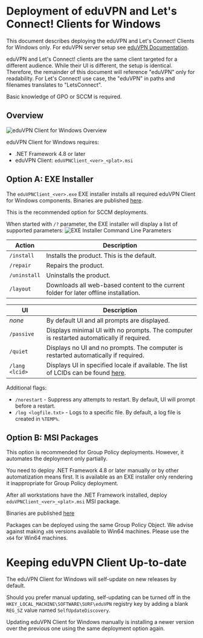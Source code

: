 # Deployment of eduVPN and Let's Connect! Clients for Windows


This document describes deploying the eduVPN and Let's Connect! Clients for Windows only. For eduVPN server setup see [eduVPN Documentation](https://github.com/eduvpn/documentation).

eduVPN and Let's Connect! clients are the same client targeted for a different audience. While their UI is different, the setup is identical. Therefore, the remainder of this document will reference "eduVPN" only for readability. For Let's Connect! use case, the "eduVPN" in paths and filenames translates to "LetsConnect".

Basic knowledge of GPO or SCCM is required.


## Overview

![eduVPN Client for Windows Overview](Deployment/overview.svg "eduVPN Client for Windows Overview")

eduVPN Client for Windows requires:
- .NET Framework 4.8 or later
- eduVPN Client: `eduVPNClient_<ver>_<plat>.msi`


## Option A: EXE Installer

The `eduVPNClient_<ver>.exe` EXE installer installs all required eduVPN Client for Windows components. Binaries are published [here](https://github.com/Amebis/eduVPN/releases).

This is the recommended option for SCCM deployments.

When started with `/?` parameter, the EXE installer will display a list of supported parameters:
![EXE Installer Command Line Parameters](Deployment/exe_installer.png "EXE Installer Command Line Parameters")

Action       | Description
-------------|------------------------------------
`/install`   | Installs the product. This is the default.
`/repair`    | Repairs the product.
`/uninstall` | Uninstalls the product.
`/layout`    | Downloads all web-based content to the current folder for later offline installation.

UI             | Description
---------------|---------------
_none_         | By default UI and all prompts are displayed.
`/passive`     | Displays minimal UI with no prompts. The computer is restarted automatically if required.
`/quiet`       | Displays no UI and no prompts. The computer is restarted automatically if required.
`/lang <lcid>` | Displays UI in specified locale if available. The list of LCIDs can be found [here](https://msdn.microsoft.com/en-us/library/cc767443.aspx).

Additional flags:
- `/norestart` - Suppress any attempts to restart. By default, UI will prompt before a restart.
- `/log <logfile.txt>` - Logs to a specific file. By default, a log file is created in `%TEMP%`.


## Option B: MSI Packages

This option is recommended for Group Policy deployments. However, it automates the deployment only partially.

You need to deploy .NET Framework 4.8 or later manually or by other automatization means first. It is available as an EXE installer only rendering it inappropriate for Group Policy deployment.

After all workstations have the .NET Framework installed, deploy `eduVPNClient_<ver>_<plat>.msi` MSI package.

Binaries are published [here](https://github.com/Amebis/eduVPN/releases)

Packages can be deployed using the same Group Policy Object. We advise against making `x86` versions available to Win64 machines. Please use the `x64` for Win64 machines.


# Keeping eduVPN Client Up-to-date

The eduVPN Client for Windows will self-update on new releases by default.

Should you prefer manual updating, self-updating can be turned off in the `HKEY_LOCAL_MACHINE\SOFTWARE\SURF\eduVPN` registry key by adding a blank `REG_SZ` value named `SelfUpdateDiscovery`.

Updating eduVPN Client for Windows manually is installing a newer version over the previous one using the same deployment option again.
